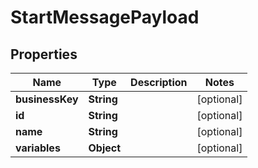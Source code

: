 
# StartMessagePayload

## Properties
Name | Type | Description | Notes
------------ | ------------- | ------------- | -------------
**businessKey** | **String** |  |  [optional]
**id** | **String** |  |  [optional]
**name** | **String** |  |  [optional]
**variables** | **Object** |  |  [optional]



